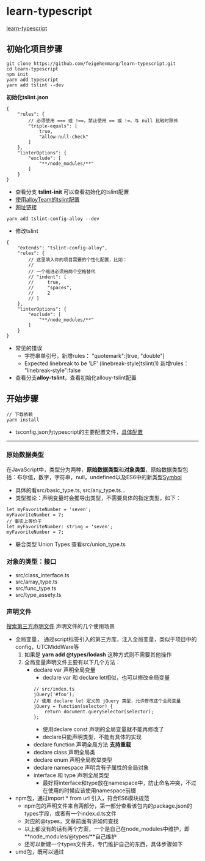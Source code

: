# learn-typescript
[learn-typescript](https://ts.xcatliu.com/basics/type-of-function)
## 初始化项目步骤
```
git clone https://github.com/feigehenmang/learn-typescript.git
cd learn-typescript
npm init
yarn add typescript
yarn add tslint --dev
```
**初始化tslint.json**
```
{
    "rules": {
        // 必须使用 === 或 !==，禁止使用 == 或 !=，与 null 比较时除外
        "triple-equals": [
            true,
            "allow-null-check"
        ]
    },
    "linterOptions": {
        "exclude": [
            "**/node_modules/**"
        ]
    }
}
```
- 查看分支 **tslint-init** 可以查看初始化的tslint配置
- [使用alloyTeam的tslint配置](https://github.com/AlloyTeam/tslint-config-alloy)
- [网址链接](https://alloyteam.github.io/tslint-config-alloy/)
```
yarn add tslint-config-alloy --dev
```
- 修改tslint
```
{
    "extends": "tslint-config-alloy",
    "rules": {
        // 这里填入你的项目需要的个性化配置，比如：
        //
        // 一个缩进必须用两个空格替代
        // "indent": [
        //     true,
        //     "spaces",
        //     2
        // ]
    },
    "linterOptions": {
        "exclude": [
            "**/node_modules/**"
        ]
    }
}
```
- 常见的错误
    - 字符串单引号，新增rules： "quotemark":[true, "double"]
    - Expected linebreak to be 'LF' (linebreak-style)tslint(1) 新增rules：  "linebreak-style":false
- 查看分支**alloy-tslint**，查看初始化allouy-tslint配置
## 开始步骤
```
// 下载依赖
yarn install
```
- tsconfig.json为typescript的主要配置文件，[具体配置](https://www.html.cn/doc/typescript/doc/handbook/Compiler%20Options.html)
---
### 原始数据类型
在JavaScript中，类型分为两种，**原始数据类型**和**对象类型**，原始数据类型包括：布尔值，数字，字符串，null，undefined以及ES6中的新类型[Symbol](http://es6.ruanyifeng.com/#docs/symbol)
- 具体的看src/basic_type.ts, src/any_type.ts...
- 类型推论：声明变量时会推导出类型，不需要具体的指定类型，如下：
```
let myFavoriteNumber = 'seven';
myFavoriteNumber = 7;
// 事实上等价于
let myFavoriteNumber: string = 'seven';
myFavoriteNumber = 7;
```
- 联合类型 Union Types 查看src/union_type.ts
### 对象的类型：接口
- src/class_interface.ts
- src/array_type.ts
- src/func_type.ts
- src/type_assety.ts
### 声明文件
[搜索第三方声明文件](https://microsoft.github.io/TypeSearch/)
声明文件的几个使用场景
- 全局变量， 通过script标签引入的第三方库，注入全局变量，类似于项目中的config，UTCMiddWare等
    1. 如果是 **yarn add @types/lodash** 这种方式则不需要其他操作
    2. 全局变量声明文件主要有以下几个方法：
        - declare var 声明全局变量
            - declare var 和 declare let相似，也可以修改全局变量
            ```
            // src/index.ts
            jQuery('#foo');
            // 使用 declare let 定义的 jQuery 类型，允许修改这个全局变量
            jQuery = function(selector) {
                return document.querySelector(selector);
            };
            ```
            - 使用declare const 声明的全局变量就不能再修改了
            - declare只能声明类型，不能有具体的实现
        - declare function 声明全局方法 **支持重载**
        - declare class 声明全局类
        - declare enum 声明全局枚举类型
        - declare namespace 声明含有子属性的全局对象
        - interface 和 type 声明全局类型
            - 最好将interface和type放在namespace中，防止命名冲突，不过在使用的时候应该使用namespace前缀
- npm包，通过import * from url 引入，符合ES6模块规范
    - npm包的声明文件来自两部分，第一部分查看该包内的package.json的types字段，或者有一个index.d.ts文件
    - 对应的@types，文章前面有讲如何查找
    - 以上都没有的话有两个方案，一个是自己在node_modules中维护，即 **node_modules/@types/**自己维护
    - 还可以新建一个types文件夹，专门维护自己的东西，具体步骤如下
- umd包，既可以通过 <script> 标签引入，又可以通过 import 导入
- 直接扩展全局变量：通过 <script> 标签引入后，改变一个全局变量的结构
- 在 npm 包或 UMD 库中扩展全局变量：引用 npm 包或 UMD 库后，改变一个全局变量的结构
- 模块插件：通过 <script> 或 import 导入后，改变另一个模块的结构
---

### [数组方法扩展](https://juejin.im/post/5d82c12ff265da03a31d6f92?utm_source=gold_browser_extension)
example: array.html src/array.extend.ts